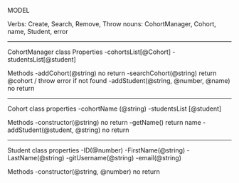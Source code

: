 MODEL
 
Verbs: Create, Search, Remove, Throw
nouns: CohortManager, Cohort, name, Student, error

-----

CohortManager class
Properties
-cohortsList[@Cohort]
-studentsList[@student]

Methods
-addCohort(@string)
    no return
-searchCohort(@string)
    return @cohort / throw error if not found
-addStudent(@string, @number, @name)
    no return

-----

Cohort class
properties
-cohortName (@string)
-studentsList [@student]

Methods
-constructor(@string)
    no return
-getName()
    return name
-addStudent(@student, @string)
    no return

-----

Student class
properties
-ID(@number)
-FirstName(@string)
-LastName(@string)
-gitUsername(@string)
-email(@string)

Methods
-constructor(@string, @number)
    no return
